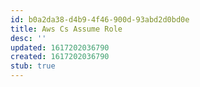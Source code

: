 ```yaml
---
id: b0a2da38-d4b9-4f46-900d-93abd2d0bd0e
title: Aws Cs Assume Role
desc: ''
updated: 1617202036790
created: 1617202036790
stub: true
---
```


